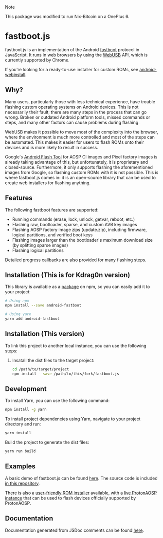 > [!NOTE]  
> This package was modified to run Nix-Bitcoin on a OnePlus 6.

# fastboot.js

fastboot.js is an implementation of the Android [fastboot](https://android.googlesource.com/platform/system/core/+/master/fastboot/README.md) protocol in JavaScript. It runs in web browsers by using the [WebUSB](https://wicg.github.io/webusb/) API, which is currently supported by Chrome.

If you're looking for a ready-to-use installer for custom ROMs, see [android-webinstall](https://github.com/kdrag0n/android-webinstall).

## Why?

Many users, particularly those with less technical experience, have trouble flashing custom operating systems on Android devices. This is not necessarily their fault; there are many steps in the process that can go wrong. Broken or outdated Android platform tools, missed commands or steps, and many other factors can cause problems during flashing.

WebUSB makes it possible to move most of the complexity into the browser, where the environment is much more controlled and most of the steps can be automated. This makes it easier for users to flash ROMs onto their devices and is more likely to result in success.

Google's [Android Flash Tool](https://flash.android.com/welcome) for AOSP CI images and Pixel factory images is already taking advantage of this, but unfortunately, it is proprietary and closed-source. Furthermore, it only supports flashing the aforementioned images from Google, so flashing custom ROMs with it is not possible. This is where fastboot.js comes in: it is an open-source library that can be used to create web installers for flashing anything.

## Features

The following fastboot features are supported:

- Running commands (erase, lock, unlock, getvar, reboot, etc.)
- Flashing raw, bootloader, sparse, and custom AVB key images
- Flashing AOSP factory image zips (update.zip), including firmware, logical partitions, and verified boot keys
- Flashing images larger than the bootloader's maximum download size (by splitting sparse images)
- Flashing logical partitions

Detailed progress callbacks are also provided for many flashing steps.

## Installation (This is for Kdrag0n version)

This library is available as a [package](https://www.npmjs.com/package/android-fastboot) on npm, so you can easily add it to your project:

```bash
# Using npm
npm install --save android-fastboot

# Using yarn
yarn add android-fastboot
```
## Installation (This version)

To link this project to another local instance, you can use the following steps:

1. Insatall the dist files to the target project:
    ```sh
    cd /path/to/target/project
    npm install --save /path/to/this/fork/fastboot.js 
    ```

## Development

To install Yarn, you can use the following command:

```sh
npm install -g yarn
```

To install project dependencies using Yarn, navigate to your project directory and run:

```sh
yarn install
```

Build the project to generate the dist files:

```sh
yarn run build
```

## Examples

A basic demo of fastboot.js can be found [here](https://kdrag0n.github.io/fastboot.js/demo/). The source code is included [in this repository](https://github.com/kdrag0n/fastboot.js/tree/master/demo).

There is also a [user-friendly ROM installer](https://github.com/kdrag0n/android-webinstall) available, with a [live ProtonAOSP instance](https://protonaosp.kdrag0n.dev/install/web/?utm_source=github&utm_campaign=fastboot.js) that can be used to flash devices officially supported by ProtonAOSP.

## Documentation

Documentation generated from JSDoc comments can be found [here](https://kdrag0n.github.io/fastboot.js/docs/).